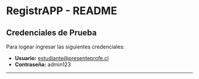 # RegistrAPP - README

## Credenciales de Prueba

Para logear ingresar las siguientes credenciales:

- **Usuario:** estudiante@presenteprofe.cl
- **Contraseña:** admin123
-------------------------------------------------
